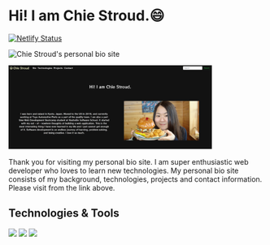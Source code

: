 # Hi! I am Chie Stroud.😄

[![Netlify Status](https://api.netlify.com/api/v1/badges/0ec471f0-f7cf-48d9-84f8-d36f392bc305/deploy-status)](https://app.netlify.com/sites/cs-personal-bio/deploys)

![Chie Stroud's personal bio site](https://cs-personal-bio.netlify.app/)

<img src="src/images/bio.png" width="400">

Thank you for visiting my personal bio site. I am super enthusiastic web developer who loves to learn new technologies.
My personal bio site consists of my background, technologies, projects and contact information. Please visit from the link above.

## Technologies & Tools

![](https://img.shields.io/badge/Code-Javascript-<yellow>)
![](https://img.shields.io/badge/Code-HTML-<yellow>)
![](https://img.shields.io/badge/Code-CSS-<yellow>)
